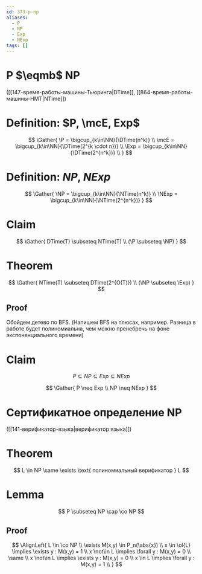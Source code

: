 ```yaml
---
id: 373-p-np
aliases:
  - P
  - NP
  - Exp
  - NExp
tags: []
---
```

# P $\eqmb$ NP

([[147-время-работы-машины-Тьюринга|DTime]], [[864-время-работы-машины-НМТ|NTime]])

# Definition: $P, \mcE, Exp$

$$
\Gather{
\P = \bigcup_{k\in\NN}{\DTime(n^k)} \\
\mcE = \bigcup_{k\in\NN}{\DTime(2^{k \cdot n})} \\
\Exp = \bigcup_{k\in\NN}{\DTime(2^{n^k})} \\
}
$$

# Definition: $NP$, $NExp$

$$
\Gather{
\NP = \bigcup_{k\in\NN}{\NTime(n^k)} \\
\NExp = \bigcup_{k\in\NN}{\NTime(2^{n^k})}
}
$$

# Claim

$$
\Gather{
DTime(T) \subseteq NTime(T) \\
(\P \subseteq \NP)
}
$$

# Theorem

$$
\Gather{
NTime(T) \subseteq DTime(2^{O(T)}) \\
(\NP \subseteq \Exp)
}
$$

## Proof

Обойдем детево по BFS.
(Напишем BFS на плюсах, например. Разница в работе будет полиномиальна, чем
можно пренебречь на фоне экспоненциального времени)


# Claim

$$
P \subseteq NP \subseteq Exp \subseteq NExp
$$

$$
\Gather{
P \neq Exp \\
NP \neq NExp
}
$$

# Сертификатное определение NP

([[141-верификатор-языка|верификатор языка]])

# Theorem

$$
L \in NP \same \exists \text{ полиномиальный верификатор } L
$$

# Lemma

$$
P \subseteq NP \cap \co NP
$$

## Proof

$$
\AlignLeft{
L \in \co NP \\
\exists M(x,y) \in P_n(\abs{x}) \\
x \in \ol{L} \implies \exists y : M(x,y) = 1 \\
x \not\in L \implies \forall y : M(x,y) = 0 \\
\same \\
x \not\in L \implies \exists y : M(x,y) = 0 \\
x \in L \implies \forall y : M(x,y) = 1 \\
}
$$
